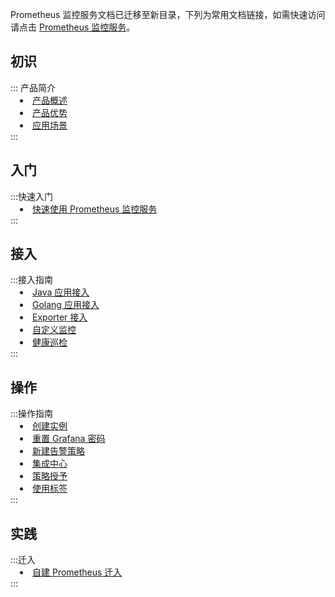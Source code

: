Prometheus 监控服务文档已迁移至新目录，下列为常用文档链接，如需快速访问请点击 [Prometheus 监控服务](https://cloud.tencent.com/document/product/1416)。




<h2  id=".E5.88.9D.E8.AF.86" class="segment2"><img class="rno-learning-path-icon" src="https://main.qcloudimg.com/raw/a8ce0e6a692a35724164d759f9bfa5d9/icon-understand.svg" alt="">初识</h2>







<dx-accordion>
::: 产品简介
<li style="position: relative; left:15px;"><a   href="https://cloud.tencent.com/document/product/1416/55769">产品概述</a></li>
<li style="position: relative; left:15px;"><a href="https://cloud.tencent.com/document/product/1416/55770">产品优势</a></li>
 <li style="position: relative; left:15px;"><a href="https://cloud.tencent.com/document/product/1416/55771">应用场景</a></li>
:::
</dx-accordion>






<h2  class="segment3"><img class="rno-learning-path-icon" src="https://main.qcloudimg.com/raw/b2b7a7533e8f1dc7cfc9feb7c324d2f4/icon-practice.svg" alt="">入门</h2>
<dx-accordion>
:::快速入门
<li style="position: relative; left:15px;"><a href="https://cloud.tencent.com/document/product/1416/55778">快速使用 Prometheus 监控服务</a></li>
:::
</dx-accordion>
<h2 class="segment2"><img class="rno-learning-path-icon" src="https://main.qcloudimg.com/raw/b8f47345be550bc91985460eb78723bf/icon-develop.svg" alt="">接入</h2>
<dx-accordion>
:::接入指南
<li style="position: relative; left:15px;"><a href="https://cloud.tencent.com/document/product/1416/56030">Java 应用接入</a></li>
<li style="position: relative; left:15px;"><a href="https://cloud.tencent.com/document/product/1416/56033">Golang 应用接入</a></li>
 <li style="position: relative; left:15px;"><a href="https://cloud.tencent.com/document/product/1416/56034">Exporter 接入</a></li>
  <li style="position: relative; left:15px;"><a href="https://cloud.tencent.com/document/product/1416/56027">自定义监控</a></li>
	 <li style="position: relative; left:15px;"><a href="https://cloud.tencent.com/document/product/1416/56551">健康巡检</a></li>
:::
</dx-accordion>
<h2 class="segment3"><img class="rno-learning-path-icon" src="https://main.qcloudimg.com/raw/b1a5cb6f47635914808c4271683cad69.svg" alt="">操作</h2>
<dx-accordion>
:::操作指南
<li style="position: relative; left:15px;"><a href="https://cloud.tencent.com/document/product/1416/55982">创建实例</a></li>
<li style="position: relative; left:15px;"><a href="https://cloud.tencent.com/document/product/1416/55987">重置 Grafana 密码</a></li>
 <li style="position: relative; left:15px;"><a href="https://cloud.tencent.com/document/product/1416/56009">新建告警策略</a></li>
  <li style="position: relative; left:15px;"><a href="https://cloud.tencent.com/document/product/1416/55782">集成中心</a></li>
	 <li style="position: relative; left:15px;"><a href="https://cloud.tencent.com/document/product/1416/56022">策略授予</a></li>
	 	 <li style="position: relative; left:15px;"><a href="https://cloud.tencent.com/document/product/1416/56014">使用标签</a></li>
:::
</dx-accordion>
<h2  class="segment2"><img class="rno-learning-path-icon" src="https://main.qcloudimg.com/raw/b8f47345be550bc91985460eb78723bf/icon-develop.svg" alt="">实践</h2>
<dx-accordion>
:::迁入
<li style="position: relative; left:15px;"><a href="https://cloud.tencent.com/document/product/1416/56093">自建 Prometheus 迁入</a></li>
:::
</dx-accordion>
